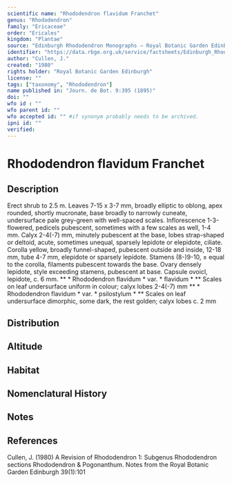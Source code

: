 ```yaml
---
scientific name: "Rhododendron flavidum Franchet"
genus: "Rhododendron"
family: "Ericaceae"
order: "Ericales"
kingdom: "Plantae"
source: "Edinburgh Rhododendron Monographs – Royal Botanic Garden Edinburgh"
identifier: "https://data.rbge.org.uk/service/factsheets/Edinburgh_Rhododendron_Monographs.xhtml"
author: "Cullen, J."
created: "1980"
rights holder: "Royal Botanic Garden Edinburgh"
license: ""
tags: ["taxonomy", "Rhododendron"]
name published in: "Journ. de Bot. 9:395 (1895)"
doi: ""
wfo id : ""
wfo parent id: ""
wfo accepted id: "" #if synonym probably needs to be archived.                      
ipni id: ""
verified:
---
```


                       

# Rhododendron flavidum Franchet

## Description
Erect shrub to 2.5 m. Leaves 7-15 x 3-7 mm, broadly elliptic to oblong, apex rounded, shortly mucronate, base broadly to narrowly cuneate, undersurface pale grey-green with well-spaced scales. Inflorescence 1-3-flowered, pedicels pubescent, sometimes with a few scales as well, 1-4 mm. Calyx 2-4(-7) mm, minutely pubescent at the base, lobes strap-shaped or deltoid, acute, sometimes unequal, sparsely lepidote or elepidote, ciliate. Corolla yellow, broadly funnel-shaped, pubescent outside and inside, 12-18 mm, tube 4-7 mm, elepidote or sparsely lepidote. Stamens (8-)9-10, ± equal to the corolla, filaments pubescent towards the base. Ovary densely lepidote, style exceeding stamens, pubescent at base. Capsule ovoicl, lepidote, c. 6 mm. ** * Rhododendron flavidum * var. * flavidum * ** Scales on leaf undersurface uniform in colour; calyx lobes 2-4(-7) mm ** * Rhododendron flavidum * var. * psilostylum * ** Scales on leaf undersurface dimorphic, some dark, the rest golden; calyx lobes c. 2 mm

## Distribution


## Altitude


## Habitat


## Nomenclatural History

                       
## Notes


## References

Cullen, J. (1980) A Revision of Rhododendron 1: Subgenus Rhododendron sections Rhododendron & Pogonanthum. Notes from the Royal Botanic Garden Edinburgh 39(1):101
